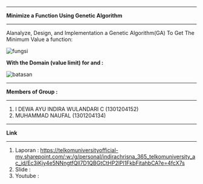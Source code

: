 -----------------------------------------------------------------------------------------------------------------------

**Minimize a Function Using Genetic Algorithm**

-----------------------------------------------------------------------------------------------------------------------

Alanalyze, Design, and Implementation a Genetic Algorithm(GA) To Get The Minimum Value a function:

![fungsi](https://user-images.githubusercontent.com/42025391/160826556-3091756a-e87a-471e-b725-771c8df8be85.PNG)

**With the Domain (value limit) for and :**

![batasan](https://user-images.githubusercontent.com/42025391/160826887-547c6a49-59ff-4e31-87fb-e134b254415c.PNG)

-----------------------------------------------------------------------------------------------------------------------

**Members of Group :**

-----------------------------------------------------------------------------------------------------------------------
 1. I DEWA AYU INDIRA WULANDARI C	(1301204152)
 2. MUHAMMAD NAUFAL               (1301204134)

-----------------------------------------------------------------------------------------------------------------------

**Link**

-----------------------------------------------------------------------------------------------------------------------
1. Laporan : https://telkomuniversityofficial-my.sharepoint.com/:w:/g/personal/indirachrisna_365_telkomuniversity_ac_id/Ec3iKjy4e5NNngtfQll7D1QBGtCtHP2lPl1FkbFitahbCA?e=4fcX7s
2. Slide :
3. Youtube : 

